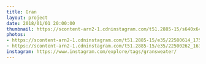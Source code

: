 ```yaml
---
title: Gran
layout: project
date: 2018/01/01 20:00:00
thumbnail: https://scontent-arn2-1.cdninstagram.com/t51.2885-15/s640x640/sh0.08/e35/22580614_1759732477661304_1436977567683837952_n.jpg
photos:
- https://scontent-arn2-1.cdninstagram.com/t51.2885-15/e35/22580614_1759732477661304_1436977567683837952_n.jpg
- https://scontent-arn2-1.cdninstagram.com/t51.2885-15/e35/22500262_1637399919644175_7965848841431810048_n.jpg
instagram: https://www.instagram.com/explore/tags/gransweater/
---
```

